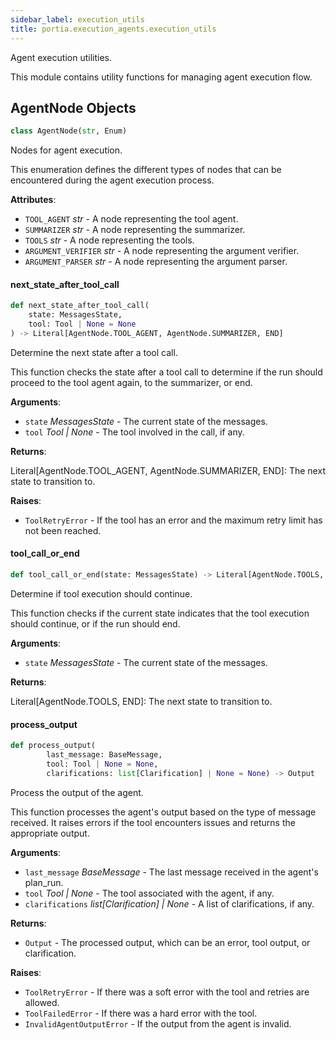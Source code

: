 ```yaml
---
sidebar_label: execution_utils
title: portia.execution_agents.execution_utils
---
```


Agent execution utilities.

This module contains utility functions for managing agent execution flow.

## AgentNode Objects

```python
class AgentNode(str, Enum)
```

Nodes for agent execution.

This enumeration defines the different types of nodes that can be encountered
during the agent execution process.

**Attributes**:

- `TOOL_AGENT` _str_ - A node representing the tool agent.
- `SUMMARIZER` _str_ - A node representing the summarizer.
- `TOOLS` _str_ - A node representing the tools.
- `ARGUMENT_VERIFIER` _str_ - A node representing the argument verifier.
- `ARGUMENT_PARSER` _str_ - A node representing the argument parser.

#### next\_state\_after\_tool\_call

```python
def next_state_after_tool_call(
    state: MessagesState,
    tool: Tool | None = None
) -> Literal[AgentNode.TOOL_AGENT, AgentNode.SUMMARIZER, END]
```

Determine the next state after a tool call.

This function checks the state after a tool call to determine if the run
should proceed to the tool agent again, to the summarizer, or end.

**Arguments**:

- `state` _MessagesState_ - The current state of the messages.
- `tool` _Tool | None_ - The tool involved in the call, if any.
  

**Returns**:

  Literal[AgentNode.TOOL_AGENT, AgentNode.SUMMARIZER, END]: The next state to transition to.
  

**Raises**:

- `ToolRetryError` - If the tool has an error and the maximum retry limit has not been reached.

#### tool\_call\_or\_end

```python
def tool_call_or_end(state: MessagesState) -> Literal[AgentNode.TOOLS, END]
```

Determine if tool execution should continue.

This function checks if the current state indicates that the tool execution
should continue, or if the run should end.

**Arguments**:

- `state` _MessagesState_ - The current state of the messages.
  

**Returns**:

  Literal[AgentNode.TOOLS, END]: The next state to transition to.

#### process\_output

```python
def process_output(
        last_message: BaseMessage,
        tool: Tool | None = None,
        clarifications: list[Clarification] | None = None) -> Output
```

Process the output of the agent.

This function processes the agent&#x27;s output based on the type of message received.
It raises errors if the tool encounters issues and returns the appropriate output.

**Arguments**:

- `last_message` _BaseMessage_ - The last message received in the agent&#x27;s plan_run.
- `tool` _Tool | None_ - The tool associated with the agent, if any.
- `clarifications` _list[Clarification] | None_ - A list of clarifications, if any.
  

**Returns**:

- `Output` - The processed output, which can be an error, tool output, or clarification.
  

**Raises**:

- `ToolRetryError` - If there was a soft error with the tool and retries are allowed.
- `ToolFailedError` - If there was a hard error with the tool.
- `InvalidAgentOutputError` - If the output from the agent is invalid.

